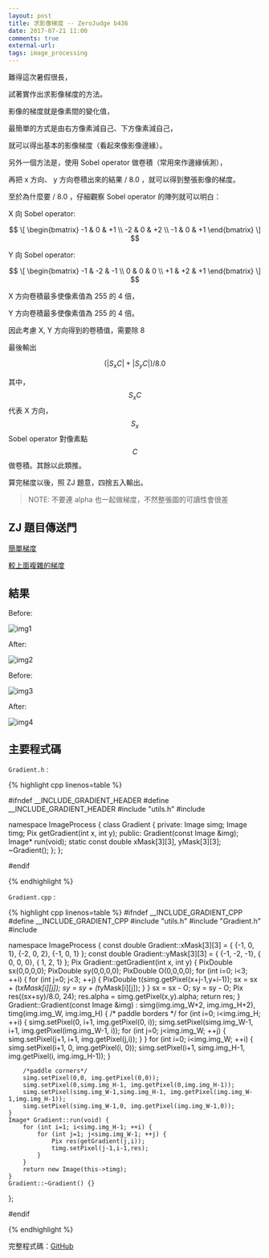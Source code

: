 ```yaml
---
layout: post
title: 求影像梯度 -- ZeroJudge b436
date: 2017-07-21 11:00
comments: true
external-url:
tags: image_processing
---
```


難得這次暑假很長，

試著實作出求影像梯度的方法。

影像的梯度就是像素間的變化值，

最簡單的方式是由右方像素減自己、下方像素減自己，

就可以得出基本的影像梯度（看起來像影像邊緣）。

另外一個方法是，使用 Sobel operator 做卷積（常用來作邊緣偵測），

再把 x 方向、 y 方向卷積出來的結果 / 8.0 ，就可以得到整張影像的梯度。

至於為什麼要 / 8.0 ，仔細觀察 Sobel operator 的陣列就可以明白：

X 向 Sobel operator:

$$
\[ 
\begin{bmatrix}
    -1 & 0 & +1 \\
    -2 & 0 & +2 \\
    -1 & 0 & +1
\end{bmatrix}
\]
$$

Y 向 Sobel operator:

$$
\[
\begin{bmatrix}
    -1 & -2 & -1 \\
     0 &  0 &  0 \\
    +1 & +2 & +1
\end{bmatrix}
\]
$$

X 方向卷積最多使像素值為 255 的 4 倍，

Y 方向卷積最多使像素值為 255 的 4 倍。

因此考慮 X, Y 方向得到的卷積值，需要除 8 

最後輸出

$$\left(|S_{x}C| + |S_{y}C|\right) / 8.0$$

其中，$$S_{x}C$$ 代表 X 方向， $$S_{x}$$ Sobel operator 對像素點 $$C$$ 做卷積。其餘以此類推。 

算完梯度以後，照 ZJ 題意，四捨五入輸出。

> NOTE: 不要連 alpha 也一起做梯度，不然整張圖的可讀性會很差

## ZJ 題目傳送門

[簡單梯度](https://zerojudge.tw/ShowProblem?problemid=b434)

[較上面複雜的梯度](https://zerojudge.tw/ShowProblem?problemid=b436)

## 結果

Before: 

![img1](https://github.com/peter0749/Image_processing_practice/raw/master/ZJb436_gradient2/miku.png)

After:

![img2](https://github.com/peter0749/Image_processing_practice/raw/master/ZJb436_gradient2/miku_to.png)

Before:

![img3](https://github.com/peter0749/Image_processing_practice/raw/master/ZJb436_gradient2/Lenna.png)

After:

![img4](https://github.com/peter0749/Image_processing_practice/raw/master/ZJb436_gradient2/Lenna_to.png)

## 主要程式碼

`Gradient.h` :

{% highlight cpp linenos=table %}

#ifndef __INCLUDE_GRADIENT_HEADER
#define __INCLUDE_GRADIENT_HEADER
#include "utils.h"
#include <cmath>

namespace ImageProcess 
{
    class Gradient {
        private:
            Image simg;
            Image timg;
            Pix getGradient(int x, int y);
        public:
            Gradient(const Image &img);
            Image* run(void);
            static const double xMask[3][3], yMask[3][3];
            ~Gradient();
    };
};

#endif

{% endhighlight %}

`Gradient.cpp` :

{% highlight cpp linenos=table %}
#ifndef __INCLUDE_GRADIENT_CPP
#define __INCLUDE_GRADIENT_CPP
#include "utils.h"
#include "Gradient.h"
#include <cmath>

namespace ImageProcess
{
    const double Gradient::xMask[3][3] = {
        {-1, 0, 1},
        {-2, 0, 2},
        {-1, 0, 1}
    };
    const double Gradient::yMask[3][3] = {
        {-1, -2, -1},
        { 0,  0,  0},
        { 1,  2,  1}
    };
    Pix Gradient::getGradient(int x, int y) {
        PixDouble sx(0,0,0,0);
        PixDouble sy(0,0,0,0);
        PixDouble O(0,0,0,0);
        for (int i=0; i<3; ++i) {
            for (int j=0; j<3; ++j) {
                PixDouble t(simg.getPixel(x+j-1,y+i-1));
                sx = sx + (t*xMask[i][j]);
                sy = sy + (t*yMask[i][j]);
            }
        }
        sx = sx - O;
        sy = sy - O;
        Pix res((sx+sy)/8.0, 24);
        res.alpha = simg.getPixel(x,y).alpha;
        return res;
    }
    Gradient::Gradient(const Image &img) : simg(img.img_W+2, img.img_H+2), timg(img.img_W, img.img_H) {
        /* paddle borders */
        for (int i=0; i<img.img_H; ++i) {
            simg.setPixel(0, i+1, img.getPixel(0, i));
            simg.setPixel(simg.img_W-1, i+1, img.getPixel(img.img_W-1, i));
            for (int j=0; j<img.img_W; ++j) {
                simg.setPixel(j+1, i+1, img.getPixel(j,i));
            }
        }
        for (int i=0; i<img.img_W; ++i) {
            simg.setPixel(i+1, 0, img.getPixel(i, 0));
            simg.setPixel(i+1, simg.img_H-1, img.getPixel(i, img.img_H-1));
        }

        /*paddle corners*/
        simg.setPixel(0,0, img.getPixel(0,0));
        simg.setPixel(0,simg.img_H-1, img.getPixel(0,img.img_H-1));
        simg.setPixel(simg.img_W-1,simg.img_H-1, img.getPixel(img.img_W-1,img.img_H-1));
        simg.setPixel(simg.img_W-1,0, img.getPixel(img.img_W-1,0));
    }
    Image* Gradient::run(void) {
        for (int i=1; i<simg.img_H-1; ++i) {
            for (int j=1; j<simg.img_W-1; ++j) {
                Pix res(getGradient(j,i));
                timg.setPixel(j-1,i-1,res);
            }
        }
        return new Image(this->timg);
    }
    Gradient::~Gradient() {}
};

#endif

{% endhighlight %}

完整程式碼：[GitHub](https://github.com/peter0749/Image_processing_practice/tree/master/ZJb436_gradient2)

